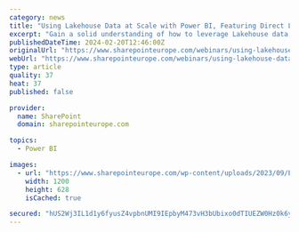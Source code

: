 ```yaml
---
category: news
title: "Using Lakehouse Data at Scale with Power BI, Featuring Direct Lake Mode"
excerpt: "Gain a solid understanding of how to leverage Lakehouse data at scale with Power BI and how to build powerful analytics solutions."
publishedDateTime: 2024-02-20T12:46:00Z
originalUrl: "https://www.sharepointeurope.com/webinars/using-lakehouse-data-at-scale-with-power-bi-featuring-direct-lake-mode/"
webUrl: "https://www.sharepointeurope.com/webinars/using-lakehouse-data-at-scale-with-power-bi-featuring-direct-lake-mode/"
type: article
quality: 37
heat: 37
published: false

provider:
  name: SharePoint
  domain: sharepointeurope.com

topics:
  - Power BI

images:
  - url: "https://www.sharepointeurope.com/wp-content/uploads/2023/09/ESPC_Logo_SearchEngine_Thumbnail-meta-description-featured-image.jpg"
    width: 1200
    height: 628
    isCached: true

secured: "hUS2Wj3IL1d1y6fyusZ4vpbnUMI9IEpbyM473vH3bUbixo0dTIUEZW0Hz0k6y3fX8ijX91b3NAWJWLHopQtA+6IwfCDtt8xIqSqBb6QCZiUv/mVp1vTDtjUfnRCeeqjW1Uhqzx/i2YO+g4ITJisbNT2Htb4V8OygzdgyUXh3rq0kranDIFv/EUO7JBkn6hYfJaBYJa+hlM2Mhv+mgTjGZtNJnM9qtphsqCTBfF5LppMPp/lgbZWdyqliuaq98FWch8y7h3AAyW1T0W1xyF/Hl0eNeSLsqvWK3PoP8TSOw9AZ0PTwhsSatfwUH6Td6XOvInfYSJu40KSFXc++YUkQgpu2OKPygYMQ/z0MeAxtlOk=;fYt6xwNMypdTYdgEsiYFOQ=="
---
```


